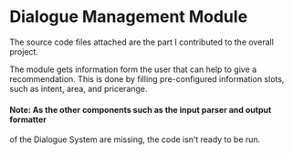 # Dialogue Management Module

The source code files attached are the part I contributed to the overall project.

The module gets information form the user that can help to give a recommendation.
This is done by filling pre-configured information slots, such as intent, area, and pricerange. 

#### Note: As the other components such as the input parser and output formatter 
of the Dialogue System are missing, the code isn’t ready to be run.